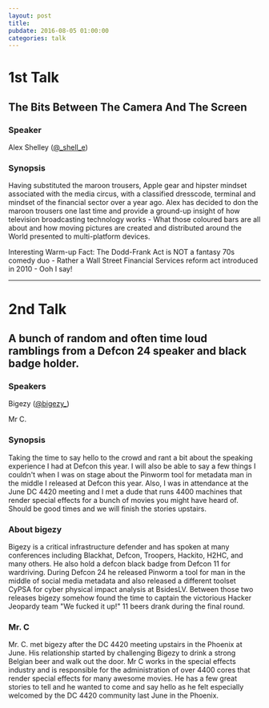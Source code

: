 ```yaml
---
layout: post
title: 
pubdate: 2016-08-05 01:00:00
categories: talk
---
```


# 1st Talk

## The Bits Between The Camera And The Screen

### Speaker

Alex Shelley ([@_shell_e](https://twitter.com/_shell_e))

### Synopsis

Having substituted the maroon trousers, Apple gear and hipster mindset associated with the media
circus, with a classified dresscode, terminal and mindset of the financial sector over a year ago.
Alex has decided to don the maroon trousers one last time and provide a ground-up insight of how
television broadcasting technology works - What those coloured bars are all about and how moving pictures
are created and distributed around the World presented to multi-platform devices.

Interesting Warm-up Fact: The Dodd-Frank Act is NOT a fantasy 70s comedy duo - Rather a Wall Street Financial Services reform act introduced in 2010 - Ooh I say!

<hr>

# 2nd Talk

## A bunch of random and often time loud ramblings from a Defcon 24 speaker and black badge holder.

### Speakers

Bigezy ([@bigezy_](https://twitter.com/@bigezy_))

Mr C.

### Synopsis

Taking the time to say hello to the crowd and rant a bit about the speaking experience I had at Defcon this year. 
I will also be able to say a few things I couldn't when I was on stage about the 
Pinworm tool for metadata man in the middle I released at Defcon this year. 
Also, I was in attendance at the June DC 4420 meeting and I met a dude that runs 4400 machines that render special 
effects for a bunch of movies you might have heard of. Should be good times and we will finish the stories upstairs.

 

### About bigezy

Bigezy is a critical infrastructure defender and has spoken at many conferences including Blackhat, Defcon, Troopers, 
Hackito, H2HC, and many others. He also hold a defcon black badge from Defcon 11 for wardriving. During Defcon 24 he 
released Pinworm a tool for man in the middle of social media metadata and also released a different toolset CyPSA for 
cyber physical impact analysis at BsidesLV.  Between those two releases bigezy somehow found the time to captain the 
victorious Hacker Jeopardy team "We fucked it up!" 11 beers drank during the final round.

 

### Mr. C

Mr. C. met bigezy after the DC 4420 meeting upstairs in the Phoenix at June. His relationship started by challenging 
Bigezy to drink  a strong Belgian beer and walk out the door. Mr C works in the special effects industry and is 
responsible for the administration of over 4400 cores that render special effects for many awesome movies. He has a 
few great stories to tell and he wanted to come and say hello as he felt especially welcomed by the DC 4420 community 
last June in the Phoenix.
